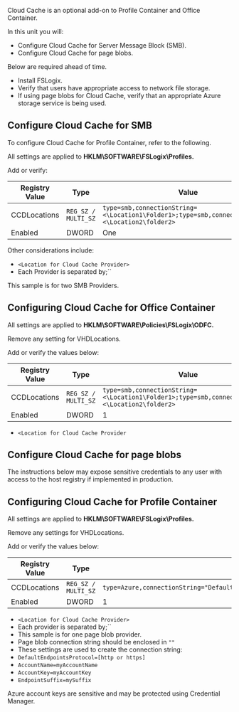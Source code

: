 Cloud Cache is an optional add-on to Profile Container and Office Container.

In this unit you will:

 -  Configure Cloud Cache for Server Message Block (SMB).
 -  Configure Cloud Cache for page blobs.

Below are required ahead of time.

 -  Install FSLogix.
 -  Verify that users have appropriate access to network file storage.
 -  If using page blobs for Cloud Cache, verify that an appropriate Azure storage service is being used.

## Configure Cloud Cache for SMB

To configure Cloud Cache for Profile Container, refer to the following.

All settings are applied to **HKLM\\SOFTWARE\\FSLogix\\Profiles.**

Add or verify:


| **Registry Value**                                   | **Type**                | **Value**                                                                                      |
|------------------------------------------------------|-------------------------|------------------------------------------------------------------------------------------------|
| CCDLocations                                         | `REG_SZ / MULTI_SZ`     | `type=smb,connectionString=<\Location1\Folder1>;type=smb,connectionString=<\Location2\folder2>`|
| Enabled                                              | DWORD                   | One                                                                                            |

Other considerations include:

 -  `<Location for Cloud Cache Provider>`
 -  Each Provider is separated by;``

This sample is for two SMB Providers.

## Configuring Cloud Cache for Office Container

All settings are applied to **HKLM\\SOFTWARE\\Policies\\FSLogix\\ODFC.**

Remove any setting for VHDLocations.

Add or verify the values below:

| **Registry Value** | **Type**            | **Value**                                                                                       |
| ------------------ | ------------------- | ----------------------------------------------------------------------------------------------- |
| CCDLocations       | `REG_SZ / MULTI_SZ` | `type=smb,connectionString=<\Location1\Folder1>;type=smb,connectionString=<\Location2\folder2>` |
| Enabled            | DWORD               | 1                                                                                               |

 -  `<Location for Cloud Cache Provider`

## Configure Cloud Cache for page blobs

The instructions below may expose sensitive credentials to any user with access to the host registry if implemented in production.

## Configuring Cloud Cache for Profile Container

All settings are applied to **HKLM\\SOFTWARE\\FSLogix\\Profiles.**

Remove any settings for VHDLocations.

Add or verify the values below:

| **Registry Value** | **Type**            | **Value**                                                                                               |
| ------------------ | ------------------- | ------------------------------------------------------------------------------------------------------- |
| CCDLocations       | `REG_SZ / MULTI_SZ` | `type=Azure,connectionString="DefaultEndpointsProtocol=https;AccountName=;AccountKey=;EndpointSuffix="` |
| Enabled            | DWORD               | 1                                                                                                       |

 -  `<Location for Cloud Cache Provider>`
 -  Each provider is separated by;``
 -  This sample is for one page blob provider.
 -  Page blob connection string should be enclosed in `""`
 -  These settings are used to create the connection string:
 -  `DefaultEndpointsProtocol=[http or https]`
 -  `AccountName=myAccountName`
 -  `AccountKey=myAccountKey`
 -  `EndpointSuffix=mySuffix`

Azure account keys are sensitive and may be protected using Credential Manager.
